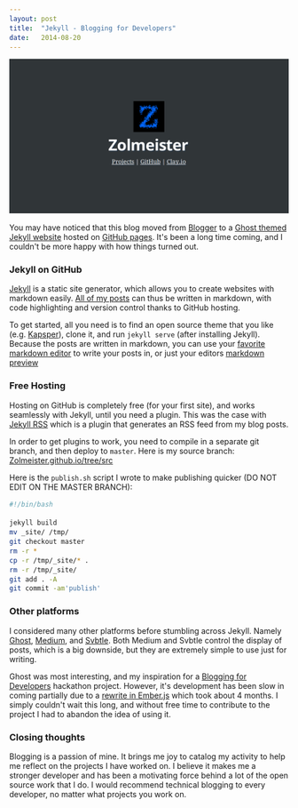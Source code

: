 ```yaml
---
layout: post
title:  "Jekyll - Blogging for Developers"
date:   2014-08-20
---
```


[![](/assets/images/blog-header.png)](/2014/08/jekyll-blogging-for-developers.html)

You may have noticed that this blog moved from [Blogger](http://zolmeister.blogspot.com/)
to a [Ghost themed](https://github.com/rosario/kasper) [Jekyll website](http://jekyllrb.com/)
hosted on [GitHub pages](https://pages.github.com/). It's been a long time coming,
and I couldn't be more happy with how things turned out.

### Jekyll on GitHub
[Jekyll](https://pages.github.com/) is a static site generator, which allows you
to create websites with markdown easily.
[All of my posts](https://github.com/Zolmeister/Zolmeister.github.io/tree/src/_posts)
can thus be written in markdown, with code highlighting and version control thanks to GitHub hosting.

To get started, all you need is to find an open source theme that you like
(e.g. [Kapsper](https://github.com/rosario/kasper)), clone it, and run `jekyll serve` (after installing Jekyll).
Because the posts are written in markdown, you can use your
[favorite markdown editor](http://dillinger.io/) to write your posts in, or just your editors [markdown preview](https://atom.io/packages/markdown-preview)

### Free Hosting
Hosting on GitHub is completely free (for your first site), and works seamlessly with Jekyll, until you need a plugin.
This was the case with [Jekyll RSS](https://github.com/agelber/jekyll-rss)
which is a plugin that generates an RSS feed from my blog posts.  

In order to get plugins to work, you need to compile in a separate git branch,
and then deploy to `master`. Here is my source branch:
[Zolmeister.github.io/tree/src](https://github.com/Zolmeister/Zolmeister.github.io/tree/src)

Here is the `publish.sh` script I wrote to make publishing quicker (DO NOT EDIT ON THE MASTER BRANCH):

```bash
#!/bin/bash

jekyll build
mv _site/ /tmp/
git checkout master
rm -r *
cp -r /tmp/_site/* .
rm -r /tmp/_site/
git add . -A
git commit -am'publish'
```

### Other platforms
I considered many other platforms before stumbling across Jekyll.
Namely [Ghost](https://ghost.org/), [Medium](https://medium.com/),
and [Svbtle](https://svbtle.com/).
Both Medium and Svbtle control the display of posts, which is a big downside,
but they are extremely simple to use just for writing.

Ghost was most interesting,
and my inspiration for a [Blogging for Developers](http://zolmeister.com/2014/02/dematerializer-blogging-for-developers.html)
hackathon project. However, it's development has been slow in coming partially due
to a [rewrite in Ember.js](https://github.com/TryGhost/Ghost/issues?q=milestone%3A%220.4+Ember.js%22)
which took about 4 months. I simply couldn't wait this long, and without free
time to contribute to the project I had to abandon the idea of using it.

### Closing thoughts
Blogging is a passion of mine. It brings me joy to catalog my activity to help me reflect
on the projects I have worked on. I believe it makes me a stronger developer and
has been a motivating force behind a lot of the open source work that I do.
I would recommend technical blogging to every developer, no matter what projects you work on.
